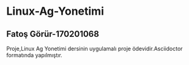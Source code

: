 # Linux-Ag-Yonetimi
## Fatoş Görür-170201068

Proje,Linux Ag Yonetimi dersinin uygulamalı proje ödevidir.Asciidoctor formatında yapılmıştır.
